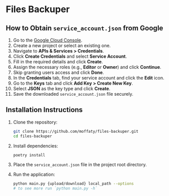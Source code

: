 # Files Backuper

## How to Obtain `service_account.json` from Google

1. Go to the [Google Cloud Console](https://console.cloud.google.com/).
2. Create a new project or select an existing one.
3. Navigate to **APIs & Services > Credentials**.
4. Click **Create Credentials** and select **Service Account**.
5. Fill in the required details and click **Create**.
6. Assign the necessary roles (e.g., **Editor** or **Owner**) and click **Continue**.
7. Skip granting users access and click **Done**.
8. In the **Credentials** tab, find your service account and click the **Edit** icon.
9. Go to the **Keys** tab and click **Add Key > Create New Key**.
10. Select **JSON** as the key type and click **Create**.
11. Save the downloaded `service_account.json` file securely.

## Installation Instructions

1. Clone the repository:

   ```bash
   git clone https://github.com/moffaty/files-backuper.git
   cd files-backuper
   ```

2. Install dependencies:

   ```bash
   poetry install
   ```

3. Place the `service_account.json` file in the project root directory.

4. Run the application:

   ```bash
   python main.py {upload/download} local_path --options
   # to see more run `python main.py -h`
   ```
